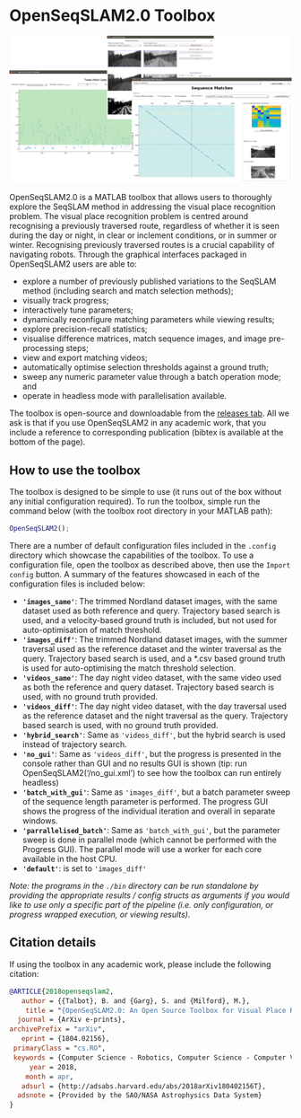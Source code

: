 # OpenSeqSLAM2.0 Toolbox

![The various interactive screens in OpenSeqSLAM2](./docs/openseqslam2.png)

OpenSeqSLAM2.0 is a MATLAB toolbox that allows users to thoroughly explore the SeqSLAM method in addressing the visual place recognition problem. The visual place recognition problem is centred around recognising a previously traversed route, regardless of whether it is seen during the day or night, in clear or inclement conditions, or in summer or winter. Recognising previously traversed routes is a crucial capability of navigating robots. Through the graphical interfaces packaged in OpenSeqSLAM2 users are able to:

- explore a number of previously published variations to the SeqSLAM method (including search and match selection methods);
- visually track progress;
- interactively tune parameters;
- dynamically reconfigure matching parameters while viewing results;
- explore precision-recall statistics;
- visualise difference matrices, match sequence images, and image pre-processing steps;
- view and export matching videos;
- automatically optimise selection thresholds against a ground truth;
- sweep any numeric parameter value through a batch operation mode; and
- operate in headless mode with parallelisation available.

The toolbox is open-source and downloadable from the [releases tab](https://github.com/qcr/openseqslam2/releases). All we ask is that if you use OpenSeqSLAM2 in any academic work, that you include a reference to corresponding publication (bibtex is available at the bottom of the page).

## How to use the toolbox

The toolbox is designed to be simple to use (it runs out of the box without any initial configuration required). To run the toolbox, simple run the command below (with the toolbox root directory in your MATLAB path):

```matlab
OpenSeqSLAM2();
```

There are a number of default configuration files included in the `.config` directory which showcase the capabilities of the toolbox. To use a configuration file, open the toolbox as described above, then use the `Import config` button. A summary of the features showcased in each of the configuration files is included below:

- **`'images_same'`**: The trimmed Nordland dataset images, with the same dataset used as both reference and query. Trajectory based search is used, and a velocity-based ground truth is included, but not used for auto-optimisation of match threshold.
- **`'images_diff'`**: The trimmed Nordland dataset images, with the summer traversal used as the reference dataset and the winter traversal as the query. Trajectory based search is used, and a \*.csv based ground truth is used for auto-optimising the match threshold selection.
- **`'videos_same'`**: The day night video dataset, with the same video used as both the reference and query dataset. Trajectory based search is used, with no ground truth provided.
- **`'videos_diff'`**: The day night video dataset, with the day traversal used as the reference dataset and the night traversal as the query. Trajectory based search is used, with no ground truth provided.
- **`'hybrid_search'`**: Same as `'videos_diff'`, but the hybrid search is used instead of trajectory search.
- **`'no_gui'`**: Same as `'videos_diff'`, but the progress is presented in the console rather than GUI and no results GUI is shown (tip: run OpenSeqSLAM2(‘<configpath>/no_gui.xml’) to see how the toolbox can run entirely headless)
- **`'batch_with_gui'`**: Same as `'images_diff'`, but a batch parameter sweep of the sequence length parameter is performed. The progress GUI shows the progress of the individual iteration and overall in separate windows.
- **`'parrallelised_batch'`**: Same as `'batch_with_gui'`, but the parameter sweep is done in parallel mode (which cannot be performed with the Progress GUI). The parallel mode will use a worker for each core available in the host CPU.
- **`'default'`**: is set to `'images_diff'`

_*Note:* the programs in the `./bin` directory can be run standalone by providing the appropriate results / config structs as arguments if you would like to use only a specific part of the pipeline (i.e. only configuration, or progress wrapped execution, or viewing results)._

## Citation details

If using the toolbox in any academic work, please include the following citation:

```bibtex
@ARTICLE{2018openseqslam2,
   author = {{Talbot}, B. and {Garg}, S. and {Milford}, M.},
    title = "{OpenSeqSLAM2.0: An Open Source Toolbox for Visual Place Recognition Under Changing Conditions}",
  journal = {ArXiv e-prints},
archivePrefix = "arXiv",
   eprint = {1804.02156},
 primaryClass = "cs.RO",
 keywords = {Computer Science - Robotics, Computer Science - Computer Vision and Pattern Recognition},
     year = 2018,
    month = apr,
   adsurl = {http://adsabs.harvard.edu/abs/2018arXiv180402156T},
  adsnote = {Provided by the SAO/NASA Astrophysics Data System}
}
```
